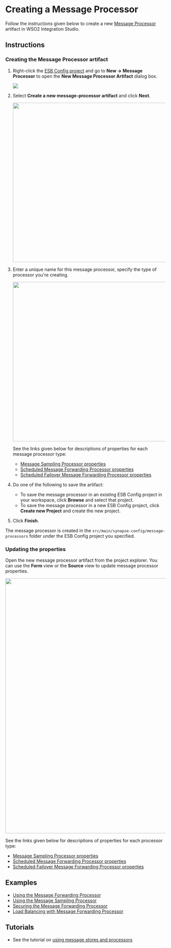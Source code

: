 # Creating a Message Processor

Follow the instructions given below to create a new [Message Processor]({{base_path}}/reference/synapse-properties/about-message-stores-processors) artifact in WSO2 Integration Studio.

## Instructions

### Creating the Message Processor artifact

1.  Right-click the [ESB Config project]({{base_path}}/integrate/develop/create-integration-project/#esb-config-project) and go to **New → Message Processor** to open the **New Message Processor Artifact** dialog box.

	<img src="{{base_path}}/assets/img/integrate/create_artifacts/new_message_processor/select-message-processor.jpg">

2.  Select **Create a new message-processor artifact** and click **Next**.

	<img src="{{base_path}}/assets/img/integrate/create_artifacts/new_message_processor/new-message-processor-wizard-1.png" width="500">

3.  Enter a unique name for this message processor, specify the type of processor you're creating.

	<img src="{{base_path}}/assets/img/integrate/create_artifacts/new_message_processor/new-message-processor-wizard-2.png" width="500">

	See the links given below for descriptions of properties for each message processor type:

	-	[Message Sampling Processor properties]({{base_path}}/reference/synapse-properties/message-processors/msg-sampling-processor-properties)
	-	[Scheduled Message Forwarding Processor properties]({{base_path}}/reference/synapse-properties/message-processors/msg-sched-forwarding-processor-properties)
	-	[Scheduled Failover Message Forwarding Processor properties]({{base_path}}/reference/synapse-properties/message-processors/msg-sched-failover-forwarding-processor-properties)

4.  Do one of the following to save the artifact:

  	-   To save the message processor in an existing ESB Config project in your workspace, click **Browse** and select that project.
  	-   To save the message processor in a new ESB Config project, click **Create new Project** and create the new project.

5.  Click **Finish**. 

The message processor is created in the `src/main/synapse-config/message-processors` folder under the ESB Config project you specified.

### Updating the properties

Open the new message processor artifact from the project explorer. You can use the **Form** view or the **Source** view to update message processor properties.

<img src="{{base_path}}/assets/img/integrate/create_artifacts/new_message_processor/message-processor-form-view.png" width="800">

See the links given below for descriptions of properties for each processor type:

-	[Message Sampling Processor properties]({{base_path}}/reference/synapse-properties/message-processors/msg-sampling-processor-properties)
-	[Scheduled Message Forwarding Processor properties]({{base_path}}/reference/synapse-properties/message-processors/msg-sched-forwarding-processor-properties)
-	[Scheduled Failover Message Forwarding Processor properties]({{base_path}}/reference/synapse-properties/message-processors/msg-sched-failover-forwarding-processor-properties)

## Examples

<ul>
	<li>
		<a href="{{base_path}}/integrate/examples/message_store_processor_examples/using-message-forwarding-processor">Using the Message Forwarding Processor</a>
	</li>
	<li>
		<a href="{{base_path}}/integrate/examples/message_store_processor_examples/using-message-sampling-processor">Using the Message Sampling Processor</a>
	</li>
	<li>
		<a href="{{base_path}}/integrate/examples/message_store_processor_examples/securing-message-processor">Securing the Message Forwarding Processor</a>
	</li>
	<li>
		<a href="{{base_path}}/integrate/examples/message_store_processor_examples/loadbalancing-with-message-processor">Load Balancing with Message Forwarding Processor</a>
	</li>
</ul>

## Tutorials

-	See the tutorial on [using message stores and processors]({{base_path}}/tutorials/integration-tutorials/storing-and-forwarding-messages)
